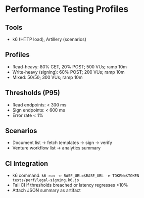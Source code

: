 # Performance Testing Profiles

## Tools
- k6 (HTTP load), Artillery (scenarios)

## Profiles
- Read-heavy: 80% GET, 20% POST; 500 VUs; ramp 10m
- Write-heavy (signing): 60% POST; 200 VUs; ramp 10m
- Mixed: 50/50; 300 VUs; ramp 10m

## Thresholds (P95)
- Read endpoints: < 300 ms
- Sign endpoints: < 600 ms
- Error rate < 1%

## Scenarios
- Document list -> fetch templates -> sign -> verify
- Venture workflow list -> analytics summary

## CI Integration
- k6 command: `k6 run -e BASE_URL=$BASE_URL -e TOKEN=$TOKEN tests/perf/legal-signing.k6.js`
- Fail CI if thresholds breached or latency regresses >10%
- Attach JSON summary as artifact
